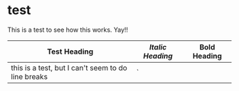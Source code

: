 # test

This is a test to see how this works. Yay!!

| Test Heading | _Italic Heading_ | **Bold Heading** |
| --- | --- | --- |
| this is a test, but I can't seem to do line breaks | \` |  |

```bash

```

